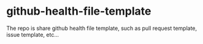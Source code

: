 # github-health-file-template

The repo is share github health file template, such as
pull request template, issue template, etc...
